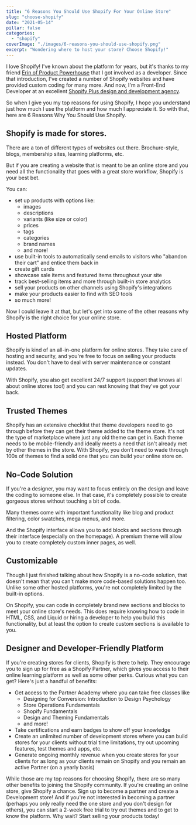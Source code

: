 ```yaml
---
title: "6 Reasons You Should Use Shopify For Your Online Store"
slug: "choose-shopify"
date: "2021-05-14"
pillar: false
categories: 
  - "shopify"
coverImage: "./images/6-reasons-you-should-use-shopify.png"
excerpt: "Wondering where to host your store? Choose Shopify!"
---
```


I love Shopify! I've known about the platform for years, but it's thanks to my friend [Erin of Product Powerhouse](https://productpowerhouse.co/) that I got involved as a developer. Since that introduction, I've created a number of Shopify websites and have provided custom coding for many more. And now, I'm a Front-End Developer at an excellent [Shopify Plus design and development agency](https://www.iamota.com/).

So when I give you my top reasons for using Shopify, I hope you understand just how much I use the platform and how much I appreciate it. So with that, here are 6 Reasons Why You Should Use Shopify.

## Shopify is made for stores.

There are a ton of different types of websites out there. Brochure-style, blogs, membership sites, learning platforms, etc. 

But if you are creating a website that is meant to be an online store and you need all the functionality that goes with a great store workflow, Shopify is your best bet.

You can:
- set up products with options like:
    - images
    - descriptions
    - variants (like size or color)
    - prices
    - tags
    - categories
    - brand names
    - and more!
- use built-in tools to automatically send emails to visitors who "abandon their cart" and entice them back in
- create gift cards
- showcase sale items and featured items throughout your site
- track best-selling items and more through built-in store analytics
- sell your products on other channels using Shopify's integrations
- make your products easier to find with SEO tools
- so much more!

Now I could leave it at that, but let's get into some of the other reasons why Shopify is the right choice for your online store.

## Hosted Platform

Shopify is kind of an all-in-one platform for online stores. They take care of hosting and security, and you're free to focus on selling your products instead. You don't have to deal with server maintenance or constant updates.  

With Shopify, you also get excellent 24/7 support (support that knows all about online stores too!) and you can rest knowing that they've got your back.

## Trusted Themes

Shopify has an extensive checklist that theme developers need to go through before they can get their theme added to the theme store. It's not the type of marketplace where just any old theme can get in. Each theme needs to be mobile-friendly and ideally meets a need that isn't already met by other themes in the store. With Shopify, you don't need to wade through 100s of themes to find a solid one that you can build your online store on.

## No-Code Solution

If you're a designer, you may want to focus entirely on the design and leave the coding to someone else. In that case, it's completely possible to create gorgeous stores without touching a bit of code.

Many themes come with important functionality like blog and product filtering, color swatches, mega menus, and more.

And the Shopify interface allows you to add blocks and sections through their interface (especially on the homepage). A premium theme will allow you to create completely custom inner pages, as well.

## Customizable

Though I just finished talking about how Shopify is a no-code solution, that doesn't mean that you can't make more code-based solutions happen too. Unlike some other hosted platforms, you're not completely limited by the built-in options. 

On Shopify, you can code in completely brand new sections and blocks to meet your online store's needs. This does require knowing how to code in HTML, CSS, and Liquid or hiring a developer to help you build this functionality, but at least the option to create custom sections is available to you.

## Designer and Developer-Friendly Platform

If you're creating stores for clients, Shopify is there to help. They encourage you to sign up for free as a Shopify Partner, which gives you access to their online learning platform as well as some other perks. Curious what you can get? Here's just a handful of benefits:

- Get access to the Partner Academy where you can take free classes like
    - Designing for Conversion: Introduction to Design Psychology
    - Store Operations Fundamentals
    - Shopify Fundamentals
    - Design and Theming Fundamentals
    - and more!
- Take certifications and earn badges to show off your knowledge
- Create an unlimited number of development stores where you can build stores for your clients without trial time limitations, try out upcoming features, test themes and apps, etc.
- Generate ongoing monthly revenue when you create stores for your clients for as long as your clients remain on Shopify and you remain an active Partner (on a yearly basis)

While those are my top reasons for choosing Shopify, there are so many other benefits to joining the Shopify community. If you're creating an online store, give Shopify a chance. Sign up to become a partner and create a Development store! And if you're not interested in becoming a partner (perhaps you only really need the one store and you don't design for others), you can start a 2-week free trial to try out themes and to get to know the platform. Why wait? Start selling your products today!